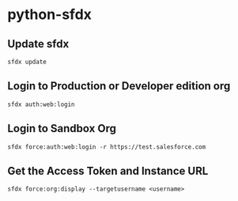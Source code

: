 # python-sfdx
## Update sfdx
```
sfdx update
```
## Login to Production or Developer edition org
```
sfdx auth:web:login 
```
## Login to Sandbox Org
```
sfdx force:auth:web:login -r https://test.salesforce.com
```
## Get the Access Token and Instance URL
```
sfdx force:org:display --targetusername <username>
```
